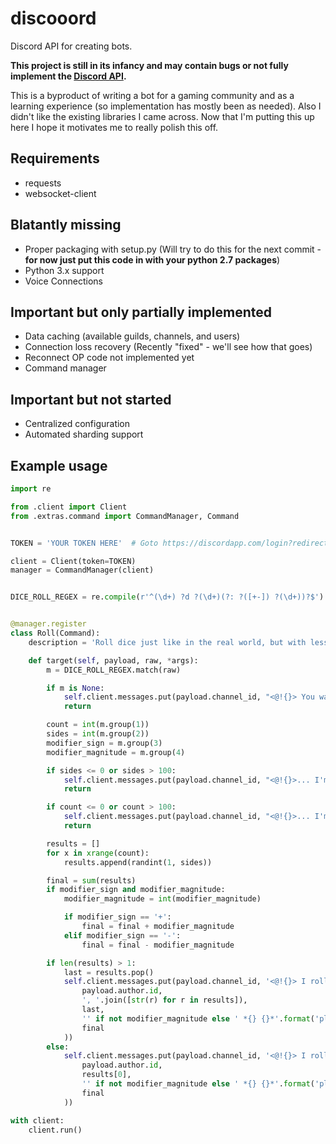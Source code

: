 # discooord
Discord API for creating bots.

**This project is still in its infancy and may contain bugs or not fully implement the [Discord API](https://discordapp.com/developers/docs/intro).**

This is a byproduct of writing a bot for a gaming community and as a learning experience (so implementation has mostly been as needed). Also I didn't like the existing libraries I came across. Now that I'm putting this up here I hope it motivates me to really polish this off.

## Requirements
- requests
- websocket-client

## Blatantly missing
- Proper packaging with setup.py (Will try to do this for the next commit - **for now just put this code in with your python 2.7 packages**)
- Python 3.x support
- Voice Connections

## Important but only partially implemented
- Data caching (available guilds, channels, and users)
- Connection loss recovery (Recently "fixed" - we'll see how that goes)
 - Reconnect OP code not implemented yet
- Command manager

## Important but not started
- Centralized configuration
- Automated sharding support

## Example usage
```python
import re

from .client import Client
from .extras.command import CommandManager, Command


TOKEN = 'YOUR TOKEN HERE'  # Goto https://discordapp.com/login?redirect_to=/developers/applications/me to setup your bot account

client = Client(token=TOKEN)
manager = CommandManager(client)


DICE_ROLL_REGEX = re.compile(r'^(\d+) ?d ?(\d+)(?: ?([+-]) ?(\d+))?$')


@manager.register
class Roll(Command):
    description = 'Roll dice just like in the real world, but with less randomness (ie. 1d20+4).'

    def target(self, payload, raw, *args):
        m = DICE_ROLL_REGEX.match(raw)

        if m is None:
            self.client.messages.put(payload.channel_id, "<@!{}> You want me to roll what?".format(payload.author.id))
            return

        count = int(m.group(1))
        sides = int(m.group(2))
        modifier_sign = m.group(3)
        modifier_magnitude = m.group(4)

        if sides <= 0 or sides > 100:
            self.client.messages.put(payload.channel_id, "<@!{}>... I'm not rolling that size of a die. :expressionless:".format(payload.author.id))
            return

        if count <= 0 or count > 100:
            self.client.messages.put(payload.channel_id, "<@!{}>... I'm not rolling that many dice. :expressionless:".format(payload.author.id))
            return

        results = []
        for x in xrange(count):
            results.append(randint(1, sides))

        final = sum(results)
        if modifier_sign and modifier_magnitude:
            modifier_magnitude = int(modifier_magnitude)

            if modifier_sign == '+':
                final = final + modifier_magnitude
            elif modifier_sign == '-':
                final = final - modifier_magnitude

        if len(results) > 1:
            last = results.pop()
            self.client.messages.put(payload.channel_id, '<@!{}> I rolled *{}* and *{}*{}  to get ***{}***.'.format(
                payload.author.id,
                ', '.join([str(r) for r in results]),
                last,
                '' if not modifier_magnitude else ' *{} {}*'.format('plus' if modifier_sign == '+' else 'minus', modifier_magnitude),
                final
            ))
        else:
            self.client.messages.put(payload.channel_id, '<@!{}> I rolled *{}*{}  to get ***{}***.'.format(
                payload.author.id,
                results[0],
                '' if not modifier_magnitude else ' *{} {}*'.format('plus' if modifier_sign == '+' else 'minus', modifier_magnitude),
                final
            ))

with client:
    client.run()
```
